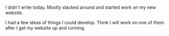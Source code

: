 I didn't write today. Mostly slacked around and started work on my new website.

I had a few ideas of things I could develop. Think I will work on one of them after I
get my website up and running.
